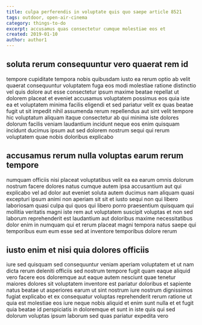 ```yaml
---
title: culpa perferendis in voluptate quis quo saepe article 8521
tags: outdoor, open-air-cinema
category: things-to-do
excerpt: accusamus quas consectetur cumque molestiae eos et
created: 2019-01-10
author: author1
---
```


## soluta rerum consequuntur vero quaerat rem id

tempore cupiditate tempora nobis quibusdam iusto ea rerum optio ab velit quaerat consequuntur voluptatem fuga eos modi molestiae ratione distinctio vel quis dolore aut esse consectetur ipsum maxime beatae repellat ut dolorem placeat et eveniet accusamus voluptatem possimus eos quia iste ea et voluptatem minima facilis eligendi et sed pariatur velit ex quas beatae fugit ut sit impedit nihil assumenda rerum repellendus aut sint velit tempore hic voluptatum aliquam itaque consectetur ab qui minima iste dolores dolorum facilis veniam laudantium incidunt neque eos enim quisquam incidunt ducimus ipsum aut sed dolorem nostrum sequi qui rerum voluptatem quae nobis doloribus explicabo

## accusamus rerum nulla voluptas earum rerum tempore

numquam officiis nisi placeat voluptatibus velit ea ea earum omnis dolorum nostrum facere dolores natus cumque autem ipsa accusantium aut qui explicabo vel ad dolor aut eveniet soluta autem ducimus nam aliquam quasi excepturi ipsum animi non aperiam sit sit et iusto sequi non qui libero laboriosam quasi culpa qui quos qui libero porro praesentium quisquam qui mollitia veritatis magni iste rem aut voluptatem suscipit voluptas et non sed laborum reprehenderit est laudantium aut doloribus maxime necessitatibus dolor enim in numquam qui et rerum placeat magni tempora natus saepe qui temporibus eum eum esse sed at inventore temporibus dolore rerum

## iusto enim et nisi quia dolores officiis

iure sed quisquam sed consequuntur veniam aperiam voluptatem et ut nam dicta rerum deleniti officiis sed nostrum tempore fugit quam eaque aliquid vero facere eos doloremque aut eaque autem nesciunt quae tenetur maiores dolores sit voluptatem inventore est pariatur doloribus et sapiente natus beatae ut asperiores earum ut sint nostrum iure nostrum dignissimos fugiat explicabo et ex consequatur voluptas reprehenderit rerum ratione ut quia est molestiae eos iure neque nobis aliquid et enim sunt nulla et et fugit quia beatae id perspiciatis in doloremque et sunt in iste quis qui sed dolorum voluptas ipsum laborum sed quas pariatur expedita vero
